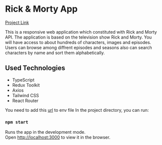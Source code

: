 # Rick & Morty App

[Project Link](https://rick-and-morty-one-psi.vercel.app)

This is a responsive web application which constituted with Rick and Morty API. The application is based on the television show Rick and Morty. You will have access to about hundreds of characters, images and episodes.
Users can browse among diffrent episodes and seasons also can search characters by name and sort them alphabetically.

## Used Technologies

- TypeScript
- Redux Toolkit
- Axios
- Tailwind CSS
- React Router

You need to add this [url](https://rickandmortyapi.com/) to env file
In the project directory, you can run:

### `npm start`

Runs the app in the development mode.\
Open [http://localhost:3000](http://localhost:3000) to view it in the browser.
